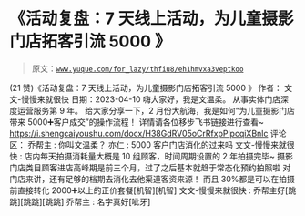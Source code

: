 # 《活动复盘：7 天线上活动，为儿童摄影门店拓客引流 5000 》

> 原文：[`www.yuque.com/for_lazy/thfiu8/eh1hmvxa3veptkoo`](https://www.yuque.com/for_lazy/thfiu8/eh1hmvxa3veptkoo)

<ne-h2 id="cd0bdd76" data-lake-id="cd0bdd76"><ne-heading-ext><ne-heading-anchor></ne-heading-anchor><ne-heading-fold></ne-heading-fold></ne-heading-ext><ne-heading-content><ne-text id="ubcec75e2">(21 赞)《活动复盘：7 天线上活动，为儿童摄影门店拓客引流 5000 》</ne-text></ne-heading-content></ne-h2> <ne-p id="u57353cd8" data-lake-id="u57353cd8"><ne-text id="ub79ed65e">作者： 文文-慢慢来就很快</ne-text></ne-p> <ne-p id="u39796e54" data-lake-id="u39796e54"><ne-text id="ub4592749">日期：2023-04-10</ne-text></ne-p> <ne-p id="ubc856d19" data-lake-id="ubc856d19"><ne-text id="u68d2a0be">嗨大家好，我是文温柔。</ne-text> <ne-text id="ue6d47cf0">从事实体门店深度运营服务第 9 年。</ne-text></ne-p> <ne-p id="u7368a27d" data-lake-id="u7368a27d"><ne-text id="u5d8be9e9">给大家分享一下，2 月份大航海，我是如何“为儿童摄影门店带来 5000➕客户成交”的操作流程！</ne-text></ne-p> <ne-p id="ua12343bd" data-lake-id="ua12343bd"><ne-text id="u091083c4">详情请各位移步飞书链接进行查看~</ne-text> [<ne-text id="u4ed6277e">https://i.shengcaiyoushu.com/docx/H38GdRV05oCrRfxpPlpcqiXBnlc</ne-text>](https://i.shengcaiyoushu.com/docx/H38GdRV05oCrRfxpPlpcqiXBnlc)</ne-p> <ne-hole id="uec0153d1" data-lake-id="uec0153d1"><ne-card data-card-name="hr" data-card-type="block" id="xJblp" data-event-boundary="card"><ne-p id="ub4c32a38" data-lake-id="ub4c32a38"><ne-text id="udb919113">评论区：</ne-text></ne-p> <ne-p id="u81507f17" data-lake-id="u81507f17"><ne-text id="u5533f211">乔帮主 : 你叫文温柔？</ne-text> <ne-text id="u0ed5e8e3">亦仁 : 5000 客户门店消化的过来吗</ne-text> <ne-text id="u328e8641">文文-慢慢来就很快 : 店内每天拍摄消耗量大概是 10 组顾客，时间周期设置的 2 年拍摄完毕~</ne-text> <ne-text id="u6ec9d9d8">摄影门店类目顾客进店高峰期是前三个月，过了之后基本就趋于常态化预约拍照啦</ne-text> <ne-text id="uf8b8a9d1">对门店来讲，还有足够的档期去消化去他渠道客资来源！</ne-text> <ne-text id="ucf1a3ada">而且 30%都是可以在拍摄前直接转化 2000➕以上的正价套餐[机智][机智]</ne-text> <ne-text id="u4c5c1abd">文文-慢慢来就很快 : 乔帮主好[跳跳][跳跳][跳跳]</ne-text> <ne-text id="u889af5d3">乔帮主 : 名字真好[呲牙]</ne-text></ne-p></ne-card></ne-hole>